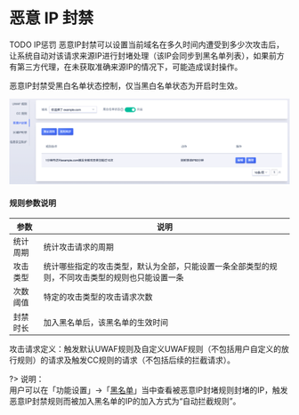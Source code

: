 # 恶意 IP 封禁

TODO IP惩罚
恶意IP封禁可以设置当前域名在多久时间内遭受到多少次攻击后，让系统自动对该请求来源IP进行封堵处理（该IP会同步到黑名单列表），如果前方有第三方代理，在未获取准确来源IP的情况下，可能造成误封操作。  

恶意IP封禁受黑白名单状态控制，仅当黑白名单状态为开启时生效。

![malicious_ip_img_1](/images/malicious_ip_img_1.png)

#### 规则参数说明

|参数|说明|
|-|-|
|统计周期|统计攻击请求的周期|
|攻击类型|统计哪些指定的攻击类型，默认为全部，只能设置一条全部类型的规则，不同攻击类型的规则也只能设置一条|
|次数阈值|特定的攻击类型的攻击请求次数|
|封禁时长|加入黑名单后，该黑名单的生效时间|

攻击请求定义：触发默认UWAF规则及自定义UWAF规则（不包括⽤户自定义的放行规则）的请求及触发CC规则的请求（不包括后续的拦截请求）。

?> 说明：  
⽤户可以在「功能设置」->「[黑名单](/uewaf/features/expand/Black_list)」当中查看被恶意IP封堵规则封堵的IP，触发恶意IP封禁规则而被加入黑名单的IP的加入方式为“自动拦截规则”。


